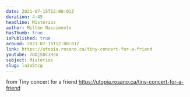 ```yaml
---
date: 2021-07-15T12:00:01Z
duration: 4:45
headline: Misterios
author: Milton Nascimento
hasThumb: true
isPublished: true
around: 2021-07-15T12:00:01Z
link: https://utopia.rosano.ca/tiny-concert-for-a-friend
youtube: 7DDjSDCJHsU
subject: Mistérios
slug: la3o5tcg
---
```

from Tiny concert for a friend https://utopia.rosano.ca/tiny-concert-for-a-friend
